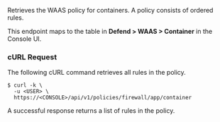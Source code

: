 Retrieves the WAAS policy for containers.
A policy consists of ordered rules.

This endpoint maps to the table in **Defend > WAAS > Container** in the Console UI.

### cURL Request

The following cURL command retrieves all rules in the policy.

```
$ curl -k \
  -u <USER> \
  https://<CONSOLE>/api/v1/policies/firewall/app/container
```

A successful response returns a list of rules in the policy.
